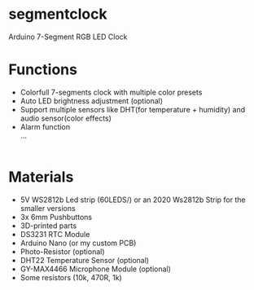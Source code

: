 # segmentclock
Arduino 7-Segment RGB LED Clock 

# Functions
- Colorfull 7-segments clock with multiple color presets</br>
- Auto LED brightness adjustment (optional)</br>
- Support multiple sensors like DHT(for temperature + humidity) and audio sensor(color effects)</br>
- Alarm function</br>
…</br></br>

# Materials
- 5V WS2812b Led strip (60LEDS/) or an 2020 Ws2812b Strip for the smaller versions</br>
- 3x 6mm Pushbuttons</br>
- 3D-printed parts</br>
- DS3231 RTC Module</br>
- Arduino Nano (or my custom PCB)</br>
- Photo-Resistor (optional)</br>
- DHT22 Temperature Sensor (optional)</br>
- GY-MAX4466 Microphone Module (optional)</br>
- Some resistors (10k, 470R, 1k)</br>
